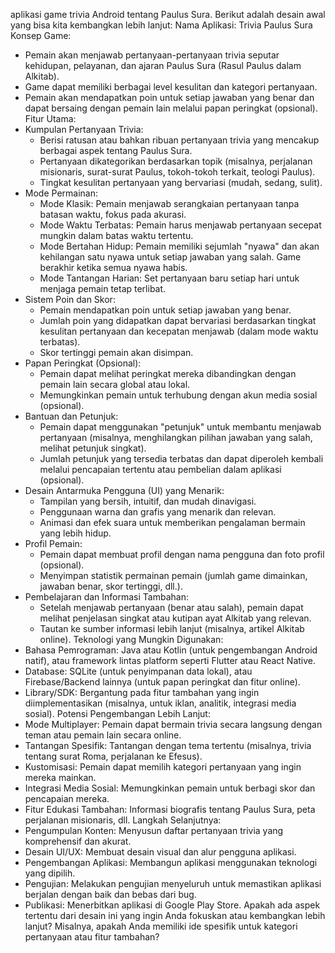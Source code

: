 aplikasi game trivia Android tentang Paulus Sura. Berikut adalah desain awal yang bisa kita kembangkan lebih lanjut:
Nama Aplikasi: Trivia Paulus Sura
Konsep Game:
 * Pemain akan menjawab pertanyaan-pertanyaan trivia seputar kehidupan, pelayanan, dan ajaran Paulus Sura (Rasul Paulus dalam Alkitab).
 * Game dapat memiliki berbagai level kesulitan dan kategori pertanyaan.
 * Pemain akan mendapatkan poin untuk setiap jawaban yang benar dan dapat bersaing dengan pemain lain melalui papan peringkat (opsional).
Fitur Utama:
 * Kumpulan Pertanyaan Trivia:
   * Berisi ratusan atau bahkan ribuan pertanyaan trivia yang mencakup berbagai aspek tentang Paulus Sura.
   * Pertanyaan dikategorikan berdasarkan topik (misalnya, perjalanan misionaris, surat-surat Paulus, tokoh-tokoh terkait, teologi Paulus).
   * Tingkat kesulitan pertanyaan yang bervariasi (mudah, sedang, sulit).
 * Mode Permainan:
   * Mode Klasik: Pemain menjawab serangkaian pertanyaan tanpa batasan waktu, fokus pada akurasi.
   * Mode Waktu Terbatas: Pemain harus menjawab pertanyaan secepat mungkin dalam batas waktu tertentu.
   * Mode Bertahan Hidup: Pemain memiliki sejumlah "nyawa" dan akan kehilangan satu nyawa untuk setiap jawaban yang salah. Game berakhir ketika semua nyawa habis.
   * Mode Tantangan Harian: Set pertanyaan baru setiap hari untuk menjaga pemain tetap terlibat.
 * Sistem Poin dan Skor:
   * Pemain mendapatkan poin untuk setiap jawaban yang benar.
   * Jumlah poin yang didapatkan dapat bervariasi berdasarkan tingkat kesulitan pertanyaan dan kecepatan menjawab (dalam mode waktu terbatas).
   * Skor tertinggi pemain akan disimpan.
 * Papan Peringkat (Opsional):
   * Pemain dapat melihat peringkat mereka dibandingkan dengan pemain lain secara global atau lokal.
   * Memungkinkan pemain untuk terhubung dengan akun media sosial (opsional).
 * Bantuan dan Petunjuk:
   * Pemain dapat menggunakan "petunjuk" untuk membantu menjawab pertanyaan (misalnya, menghilangkan pilihan jawaban yang salah, melihat petunjuk singkat).
   * Jumlah petunjuk yang tersedia terbatas dan dapat diperoleh kembali melalui pencapaian tertentu atau pembelian dalam aplikasi (opsional).
 * Desain Antarmuka Pengguna (UI) yang Menarik:
   * Tampilan yang bersih, intuitif, dan mudah dinavigasi.
   * Penggunaan warna dan grafis yang menarik dan relevan.
   * Animasi dan efek suara untuk memberikan pengalaman bermain yang lebih hidup.
 * Profil Pemain:
   * Pemain dapat membuat profil dengan nama pengguna dan foto profil (opsional).
   * Menyimpan statistik permainan pemain (jumlah game dimainkan, jawaban benar, skor tertinggi, dll.).
 * Pembelajaran dan Informasi Tambahan:
   * Setelah menjawab pertanyaan (benar atau salah), pemain dapat melihat penjelasan singkat atau kutipan ayat Alkitab yang relevan.
   * Tautan ke sumber informasi lebih lanjut (misalnya, artikel Alkitab online).
Teknologi yang Mungkin Digunakan:
 * Bahasa Pemrograman: Java atau Kotlin (untuk pengembangan Android natif), atau framework lintas platform seperti Flutter atau React Native.
 * Database: SQLite (untuk penyimpanan data lokal), atau Firebase/Backend lainnya (untuk papan peringkat dan fitur online).
 * Library/SDK: Bergantung pada fitur tambahan yang ingin diimplementasikan (misalnya, untuk iklan, analitik, integrasi media sosial).
Potensi Pengembangan Lebih Lanjut:
 * Mode Multiplayer: Pemain dapat bermain trivia secara langsung dengan teman atau pemain lain secara online.
 * Tantangan Spesifik: Tantangan dengan tema tertentu (misalnya, trivia tentang surat Roma, perjalanan ke Efesus).
 * Kustomisasi: Pemain dapat memilih kategori pertanyaan yang ingin mereka mainkan.
 * Integrasi Media Sosial: Memungkinkan pemain untuk berbagi skor dan pencapaian mereka.
 * Fitur Edukasi Tambahan: Informasi biografis tentang Paulus Sura, peta perjalanan misionaris, dll.
Langkah Selanjutnya:
 * Pengumpulan Konten: Menyusun daftar pertanyaan trivia yang komprehensif dan akurat.
 * Desain UI/UX: Membuat desain visual dan alur pengguna aplikasi.
 * Pengembangan Aplikasi: Membangun aplikasi menggunakan teknologi yang dipilih.
 * Pengujian: Melakukan pengujian menyeluruh untuk memastikan aplikasi berjalan dengan baik dan bebas dari bug.
 * Publikasi: Menerbitkan aplikasi di Google Play Store.
Apakah ada aspek tertentu dari desain ini yang ingin Anda fokuskan atau kembangkan lebih lanjut? Misalnya, apakah Anda memiliki ide spesifik untuk kategori pertanyaan atau fitur tambahan?
